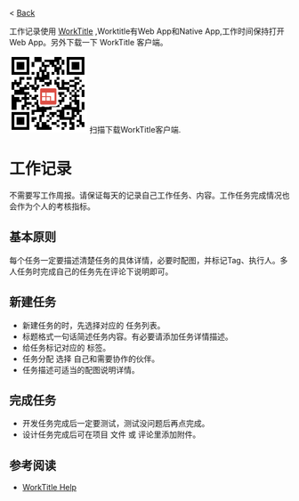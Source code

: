 < [Back](README.md)

工作记录使用 [WorkTitle](https://worktile.com/) ,Worktitle有Web App和Native App,工作时间保持打开Web App。另外下载一下 WorkTitle 客户端。

![alt](image/worktitle_qrcode.png) 扫描下载WorkTitle客户端.

工作记录
====

不需要写工作周报。请保证每天的记录自己工作任务、内容。工作任务完成情况也会作为个人的考核指标。


基本原则
----
每个任务一定要描述清楚任务的具体详情，必要时配图，并标记Tag、执行人。多人任务时完成自己的任务先在评论下说明即可。


新建任务
----

* 新建任务的时，先选择对应的 任务列表。
* 标题格式一句话简述任务内容。有必要请添加任务详情描述。
* 给任务标记对应的 标签。
* 任务分配 选择 自己和需要协作的伙伴。
* 任务描述可适当的配图说明详情。

完成任务
----

* 开发任务完成后一定要测试，测试没问题后再点完成。
* 设计任务完成后可在项目 文件 或 评论里添加附件。


参考阅读
----

* [WorkTitle Help](https://worktile.com/help) 

